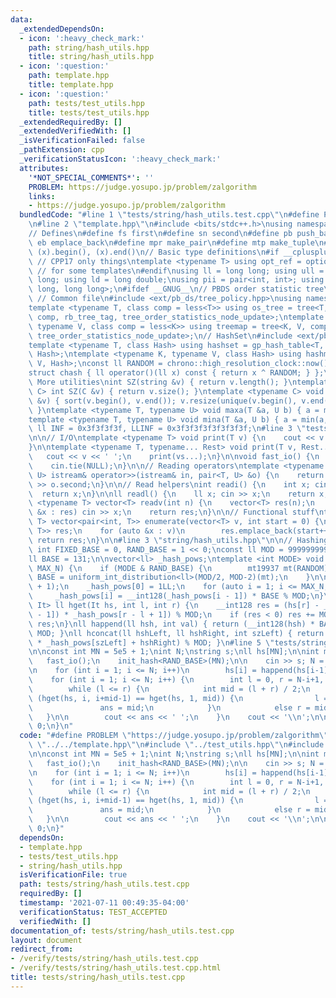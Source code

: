 ```yaml
---
data:
  _extendedDependsOn:
  - icon: ':heavy_check_mark:'
    path: string/hash_utils.hpp
    title: string/hash_utils.hpp
  - icon: ':question:'
    path: template.hpp
    title: template.hpp
  - icon: ':question:'
    path: tests/test_utils.hpp
    title: tests/test_utils.hpp
  _extendedRequiredBy: []
  _extendedVerifiedWith: []
  _isVerificationFailed: false
  _pathExtension: cpp
  _verificationStatusIcon: ':heavy_check_mark:'
  attributes:
    '*NOT_SPECIAL_COMMENTS*': ''
    PROBLEM: https://judge.yosupo.jp/problem/zalgorithm
    links:
    - https://judge.yosupo.jp/problem/zalgorithm
  bundledCode: "#line 1 \"tests/string/hash_utils.test.cpp\"\n#define PROBLEM \"https://judge.yosupo.jp/problem/zalgorithm\"\
    \n#line 2 \"template.hpp\"\n#include <bits/stdc++.h>\nusing namespace std;\n\n\
    // Defines\n#define fs first\n#define sn second\n#define pb push_back\n#define\
    \ eb emplace_back\n#define mpr make_pair\n#define mtp make_tuple\n#define all(x)\
    \ (x).begin(), (x).end()\n// Basic type definitions\n#if __cplusplus == 201703L\
    \ // CPP17 only things\ntemplate <typename T> using opt_ref = optional<reference_wrapper<T>>;\
    \ // for some templates\n#endif\nusing ll = long long; using ull = unsigned long\
    \ long; using ld = long double;\nusing pii = pair<int, int>; using pll = pair<long\
    \ long, long long>;\n#ifdef __GNUG__\n// PBDS order statistic tree\n#include <ext/pb_ds/assoc_container.hpp>\
    \ // Common file\n#include <ext/pb_ds/tree_policy.hpp>\nusing namespace __gnu_pbds;\n\
    template <typename T, class comp = less<T>> using os_tree = tree<T, null_type,\
    \ comp, rb_tree_tag, tree_order_statistics_node_update>;\ntemplate <typename K,\
    \ typename V, class comp = less<K>> using treemap = tree<K, V, comp, rb_tree_tag,\
    \ tree_order_statistics_node_update>;\n// HashSet\n#include <ext/pb_ds/assoc_container.hpp>\n\
    template <typename T, class Hash> using hashset = gp_hash_table<T, null_type,\
    \ Hash>;\ntemplate <typename K, typename V, class Hash> using hashmap = gp_hash_table<K,\
    \ V, Hash>;\nconst ll RANDOM = chrono::high_resolution_clock::now().time_since_epoch().count();\n\
    struct chash { ll operator()(ll x) const { return x ^ RANDOM; } };\n#endif\n//\
    \ More utilities\nint SZ(string &v) { return v.length(); }\ntemplate <typename\
    \ C> int SZ(C &v) { return v.size(); }\ntemplate <typename C> void UNIQUE(vector<C>\
    \ &v) { sort(v.begin(), v.end()); v.resize(unique(v.begin(), v.end()) - v.begin());\
    \ }\ntemplate <typename T, typename U> void maxa(T &a, U b) { a = max(a, b); }\n\
    template <typename T, typename U> void mina(T &a, U b) { a = min(a, b); }\nconst\
    \ ll INF = 0x3f3f3f3f, LLINF = 0x3f3f3f3f3f3f3f3f;\n#line 3 \"tests/test_utils.hpp\"\
    \n\n// I/O\ntemplate <typename T> void print(T v) {\n    cout << v << '\\n';\n\
    }\n\ntemplate <typename T, typename... Rest> void print(T v, Rest... vs) {\n \
    \   cout << v << ' ';\n    print(vs...);\n}\n\nvoid fast_io() {\n    ios_base::sync_with_stdio(false);\n\
    \    cin.tie(NULL);\n}\n\n// Reading operators\ntemplate <typename T, typename\
    \ U> istream& operator>>(istream& in, pair<T, U> &o) {\n    return in >> o.first\
    \ >> o.second;\n}\n\n// Read helpers\nint readi() {\n    int x; cin >> x;\n  \
    \  return x;\n}\n\nll readl() {\n    ll x; cin >> x;\n    return x;\n}\n\ntemplate\
    \ <typename T> vector<T> readv(int n) {\n    vector<T> res(n);\n    for (auto\
    \ &x : res) cin >> x;\n    return res;\n}\n\n// Functional stuff\ntemplate <typename\
    \ T> vector<pair<int, T>> enumerate(vector<T> v, int start = 0) {\n    vector<pair<int,\
    \ T>> res;\n    for (auto &x : v)\n        res.emplace_back(start++, x);\n   \
    \ return res;\n}\n\n#line 3 \"string/hash_utils.hpp\"\n\n// Hashing stuff\nconst\
    \ int FIXED_BASE = 0, RAND_BASE = 1 << 0;\nconst ll MOD = 999999999999999989;\n\
    ll BASE = 131;\n\nvector<ll> _hash_pows;\ntemplate <int MODE> void init_hash(int\
    \ MAX_N) {\n    if (MODE & RAND_BASE) {\n        mt19937 mt(RANDOM);\n       \
    \ BASE = uniform_int_distribution<ll>(MOD/2, MOD-2)(mt);\n    }\n\n    _hash_pows.resize(MAX_N\
    \ + 1);\n    _hash_pows[0] = 1LL;\n    for (auto i = 1; i <= MAX_N; i++)\n   \
    \     _hash_pows[i] = __int128(_hash_pows[i - 1]) * BASE % MOD;\n}\ntemplate <typename\
    \ It> ll hget(It hs, int l, int r) {\n    __int128 res = (hs[r] - __int128(hs[l\
    \ - 1]) * _hash_pows[r - l + 1]) % MOD;\n    if (res < 0) res += MOD;\n    return\
    \ res;\n}\nll happend(ll hsh, int val) { return (__int128(hsh) * BASE + val) %\
    \ MOD; }\nll hconcat(ll hshLeft, ll hshRight, int szLeft) { return (__int128(hshLeft)\
    \ * _hash_pows[szLeft] + hshRight) % MOD; }\n#line 5 \"tests/string/hash_utils.test.cpp\"\
    \n\nconst int MN = 5e5 + 1;\nint N;\nstring s;\nll hs[MN];\n\nint main() {\n \
    \   fast_io();\n    init_hash<RAND_BASE>(MN);\n\n    cin >> s; N = s.length();\n\
    \n    for (int i = 1; i <= N; i++)\n        hs[i] = happend(hs[i-1], s[i-1]);\n\
    \    for (int i = 1; i <= N; i++) {\n        int l = 0, r = N-i+1, ans = 0;\n\
    \        while (l <= r) {\n            int mid = (l + r) / 2;\n            if\
    \ (hget(hs, i, i+mid-1) == hget(hs, 1, mid)) {\n                l = mid+1;\n \
    \               ans = mid;\n            }\n            else r = mid-1;\n     \
    \   }\n\n        cout << ans << ' ';\n    }\n    cout << '\\n';\n\n    return\
    \ 0;\n}\n"
  code: "#define PROBLEM \"https://judge.yosupo.jp/problem/zalgorithm\"\n#include\
    \ \"../../template.hpp\"\n#include \"../test_utils.hpp\"\n#include \"../../string/hash_utils.hpp\"\
    \n\nconst int MN = 5e5 + 1;\nint N;\nstring s;\nll hs[MN];\n\nint main() {\n \
    \   fast_io();\n    init_hash<RAND_BASE>(MN);\n\n    cin >> s; N = s.length();\n\
    \n    for (int i = 1; i <= N; i++)\n        hs[i] = happend(hs[i-1], s[i-1]);\n\
    \    for (int i = 1; i <= N; i++) {\n        int l = 0, r = N-i+1, ans = 0;\n\
    \        while (l <= r) {\n            int mid = (l + r) / 2;\n            if\
    \ (hget(hs, i, i+mid-1) == hget(hs, 1, mid)) {\n                l = mid+1;\n \
    \               ans = mid;\n            }\n            else r = mid-1;\n     \
    \   }\n\n        cout << ans << ' ';\n    }\n    cout << '\\n';\n\n    return\
    \ 0;\n}"
  dependsOn:
  - template.hpp
  - tests/test_utils.hpp
  - string/hash_utils.hpp
  isVerificationFile: true
  path: tests/string/hash_utils.test.cpp
  requiredBy: []
  timestamp: '2021-07-11 00:49:35-04:00'
  verificationStatus: TEST_ACCEPTED
  verifiedWith: []
documentation_of: tests/string/hash_utils.test.cpp
layout: document
redirect_from:
- /verify/tests/string/hash_utils.test.cpp
- /verify/tests/string/hash_utils.test.cpp.html
title: tests/string/hash_utils.test.cpp
---
```

